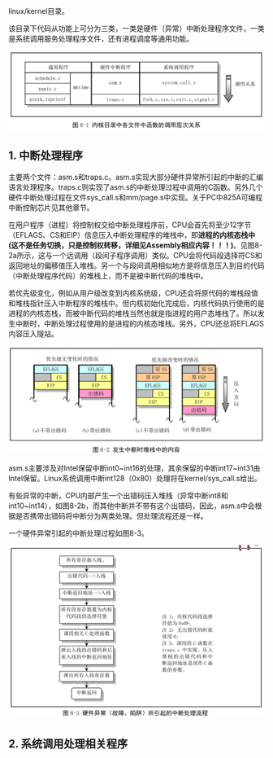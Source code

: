 linux/kernel目录。

该目录下代码从功能上可分为三类，一类是硬件（异常）中断处理程序文件，一类是系统调用服务处理程序文件，还有进程调度等通用功能。

![config](images/1.png)

## 1. 中断处理程序

主要两个文件：asm.s和traps.c。asm.s实现大部分硬件异常所引起的中断的汇编语言处理程序。traps.c则实现了asm.s的中断处理过程中调用的C函数。另外几个硬件中断处理过程在文件sys\_call.s和mm/page.s中实现。关于PC中825A可编程中断控制芯片见其他章节。

在用户程序（进程）将控制权交给中断处理程序前，CPU会首先将至少12字节（EFLAGS、CS和EIP）信息压入中断处理程序的堆栈中，即**进程的内核态栈中(这不是任务切换，只是控制权转移，详细见Assembly相应内容！！！)**。见图8-2a所示，这与一个远调用（段间子程序调用）类似。CPU会将代码段选择符CS和返回地址的偏移值压入堆栈。另一个与段间调用相似地方是将信息压入到目的代码（中断处理程序代码）的堆栈上，而不是被中断代码的堆栈中。

若优先级变化，例如从用户级改变到内核系统级，CPU还会将原代码的堆栈段值和堆栈指针压入中断程序的堆栈中。但内核初始化完成后，内核代码执行使用的是进程的内核态栈，而被中断代码的堆栈当然也就是指进程的用户态堆栈了。所以发生中断时，中断处理过程使用的是进程的内核态堆栈。另外，CPU还总将EFLAGS内容压入隧站。

![config](images/2.png)

asm.s主要涉及对Intel保留中断int0~int16的处理，其余保留的中断int17~int31由Intel保留。Linux系统调用中断int128（0x80）处理将在kernel/sys\_call.s给出。

有些异常的中断，CPU内部产生一个出错码压入堆栈（异常中断int8和int10\~int14），如图8-2b，而其他中断并不带有这个出错码，因此，asm.s中会根据是否携带出错码将中断分为两类处理。但处理流程还是一样。

一个硬件异常引起的中断处理过程如图8-3。

![config](images/3.png)

## 2. 系统调用处理相关程序